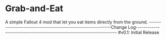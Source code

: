 # Grab-and-Eat
A simple Fallout 4 mod that let you eat items directly from the ground.
-----------------------------------------------------------Change Log--------------------------------------------------------------------
#v0.1:
Initial Release
